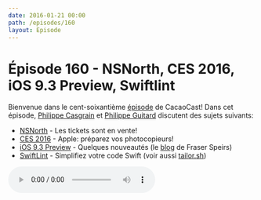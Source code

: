 ```yaml
---
date: 2016-01-21 00:00
path: /episodes/160
layout: Episode
---
```

# Épisode 160 - NSNorth, CES 2016, iOS 9.3 Preview, Swiftlint
<p>Bienvenue dans le cent-soixantième <a href="https://cacaocast.com/media/cacaocast_160.mp3" title="CacaoCast Episode 160">épisode</a> de CacaoCast! Dans cet épisode, <a href="http://www.twitter.com/philippec" title="Philippe Casgrain sur Twitter">Philippe Casgrain</a> et <a href="http://www.twitter.com/philippeguitard" title="Philippe Guitard sur Twitter">Philippe Guitard</a> discutent des sujets suivants:</p>
<ul><li><a href="https://nsnorth.ca" title="NSNorth">NSNorth</a> - Les tickets sont en vente!</li>
<li><a href="http://www.razerzone.com/gaming-systems/razer-blade-stealth" title="CES 2016">CES 2016</a> - Apple: préparez vos photocopieurs!</li>
<li><a href="http://www.apple.com/ios/preview/" title="iOS 9.3 Preview">iOS 9.3 Preview</a> - Quelques nouveautés (le <a href="http://www.speirs.org" title="blog">blog</a> de Fraser Speirs)</li>
<li><a href="https://github.com/realm/SwiftLint" title="SwiftLint">SwiftLint</a> - Simplifiez votre code Swift (voir aussi <a href="https://tailor.sh" title="tailor.sh">tailor.sh</a>)</li>
</ul>
<p><audio controls><source src="https://cacaocast.com/media/cacaocast_160.mp3" type="audio/mpeg"><source src="https://cacaocast.com/media/cacaocast_160.mp3" type="audio/mp4">Votre navigateur ne supporte pas l'élément audio / Your browser does not support the audio element.</audio></p>
